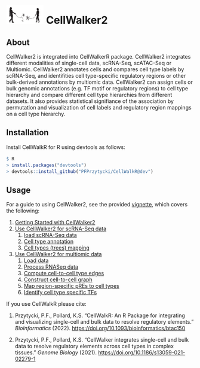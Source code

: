 <img src="examples/CellWalkR_Vignette_files/figure-markdown_github/cellwalker2_icon.png" id="id" class="class" width="100" height="50" /> CellWalker2
================

## About

CellWalker2 is integrated into CellWalkerR package. 
CellWalker2 integrates different modalities of single-cell data, scRNA-Seq, scATAC-Seq or Multiomic. 
CellWalker2 annotates cells and compares cell type labels by scRNA-Seq, 
and identifities cell type-specific regulatory regions or other bulk-derived annotations by multiomic data. 
CellWalker2 can assign cells or bulk genomic annotations (e.g. TF motif or regulatory regions) to cell type hierarchy and compare different cell type hierarchies from different datasets. 
It also provides statistical signifiance of the association by permutation and visualization of cell labels and regulatory region mappings on a cell type hierarchy. 

## Installation

Install CellWalkR for R using devtools as follows:

``` r
$ R
> install.packages("devtools")
> devtools::install_github("PFPrzytycki/CellWalkR@dev")
```

## Usage

For a guide to using CellWalker2, see the provided
[vignette](examples/CellWalker2_Vignette.md), which covers the following:

1.  [Getting Started with CellWalker2](examples/CellWalker2_Vignette.md#getting-started-with-cellwalker2)
2.  [Use CellWalker2 for scRNA-Seq data](examples/CellWalker2_Vignette.md#use-cellwalker2-for-scRNA-Seq-data)
    1.  [load scRNA-Seq data](examples/CellWalker2_Vignette.md#load-scRNA-Seq-data)
    2.  [Cell type annotation](examples/CellWalker2_Vignette.md#cell-type-annotation)
    3.  [Cell types (trees) mapping](examples/CellWalker2_Vignette.md#Cell-types-trees-mapping)
3.  [Use CellWalker2 for multiomic data](examples/CellWalker2_Vignette.md#use-cellwalker2-for-multiomic-data)
    1.  [Load data](examples/CellWalker2_Vignette.md#load-data)
    2.  [Process RNASeq data](examples/CellWalker2_Vignette.md#process-rnaseq-data)
    3.  [Compute cell-to-cell type edges](examples/CellWalker2_Vignette.md#compute-cell-to-cell-type-edges)
    4.  [Construct cell-to-cell graph](examples/CellWalker2_Vignette.md#construct-cell-to-cell-graph)
    5.  [Map region-specific pREs to cell types](examples/CellWalker2_Vignette.md#map-region-specific-pREs-to-cell-types)
    6.  [Identify cell type specific TFs](examples/CellWalker2_Vignette.md#identify-cell-type-specific-tfs)
    

If you use CellWalkR please cite:

1.  Przytycki, P.F., Pollard, K.S. “CellWalkR: An R Package for
    integrating and visualizing single-cell and bulk data to resolve
    regulatory elements.” *Bioinformatics* (2022).
    <https://doi.org/10.1093/bioinformatics/btac150>

2.  Przytycki, P.F., Pollard, K.S. “CellWalker integrates single-cell
    and bulk data to resolve regulatory elements across cell types in
    complex tissues.” *Genome Biology* (2021).
    <https://doi.org/10.1186/s13059-021-02279-1>

